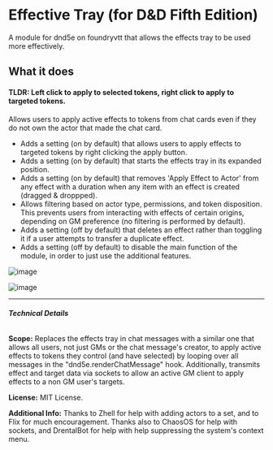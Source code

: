 # Effective Tray (for D&D Fifth Edition)
A module for dnd5e on foundryvtt that allows the effects tray to be used more effectively.

## What it does 
#### TLDR: Left click to apply to selected tokens, right click to apply to targeted tokens.
Allows users to apply active effects to tokens from chat cards even if they do not own the actor that made the chat card.
- Adds a setting (on by default) that allows users to apply effects to targeted tokens by right clicking the apply button.
- Adds a setting (on by default) that starts the effects tray in its expanded position.
- Adds a setting (on by default) that removes 'Apply Effect to Actor' from any effect with a duration when any item with an effect is created (dragged & droppped).
- Allows filtering based on actor type, permissions, and token disposition. This prevents users from interacting with effects of certain origins, depending on GM preference (no filtering is performed by default).
- Adds a setting (off by default) that deletes an effect rather than toggling it if a user attempts to transfer a duplicate effect.
- Adds a setting (off by default) to disable the main function of the module, in order to just use the additional features.

![image](https://github.com/etiquettestartshere/effectivetray/assets/148253744/6680fe92-f0ec-4918-8a80-00b5e1cd3764)

![image](https://github.com/etiquettestartshere/effectivetray/assets/148253744/86d58d55-52e4-4941-a845-f3f722919d0b)

___
###### **Technical Details**

**Scope:** Replaces the effects tray in chat messages with a similar one that allows all users, not just GMs or the chat message's creator, to apply active effects to tokens they control (and have selected) by looping over all messages in the "dnd5e.renderChatMessage" hook. Additionally, transmits effect and target data via sockets to allow an active GM client to apply effects to a non GM user's targets.

**License:** MIT License.

**Additional Info:** Thanks to Zhell for help with adding actors to a set, and to Flix for much encouragement. Thanks also to ChaosOS for help with sockets, and DrentalBot for help with help suppressing the system's context menu.
